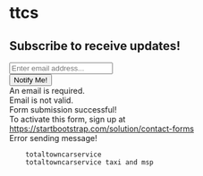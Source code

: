 # ttcs
 <section class="signup-section" id="signup">
            <div class="container px-4 px-lg-5">
                <div class="row gx-4 gx-lg-5">
                    <div class="col-md-10 col-lg-8 mx-auto text-center">
                        <i class="far fa-paper-plane fa-2x mb-2 text-white"></i>
                        <h2 class="text-white mb-5">Subscribe to receive updates!</h2>
                        <!-- * * * * * * * * * * * * * * *-->
                        <!-- * * SB Forms Contact Form * *-->
                        <!-- * * * * * * * * * * * * * * *-->
                        <!-- This form is pre-integrated with SB Forms.-->
                        <!-- To make this form functional, sign up at-->
                        <!-- https://startbootstrap.com/solution/contact-forms-->
                        <!-- to get an API token!-->
                        <form class="form-signup" id="contactForm" data-sb-form-api-token="API_TOKEN">
                            <!-- Email address input-->
                            <div class="row input-group-newsletter">
                                <div class="col"><input class="form-control" id="emailAddress" type="email" placeholder="Enter email address..." aria-label="Enter email address..." data-sb-validations="required,email" /></div>
                                <div class="col-auto"><button class="btn btn-primary disabled" id="submitButton" type="submit">Notify Me!</button></div>
                            </div>
                            <div class="invalid-feedback mt-2" data-sb-feedback="emailAddress:required">An email is required.</div>
                            <div class="invalid-feedback mt-2" data-sb-feedback="emailAddress:email">Email is not valid.</div>
                            <!-- Submit success message-->
                            <!---->
                            <!-- This is what your users will see when the form-->
                            <!-- has successfully submitted-->
                            <div class="d-none" id="submitSuccessMessage">
                                <div class="text-center mb-3 mt-2 text-white">
                                    <div class="fw-bolder">Form submission successful!</div>
                                    To activate this form, sign up at
                                    <br />
                                    <a href="https://startbootstrap.com/solution/contact-forms">https://startbootstrap.com/solution/contact-forms</a>
                                </div>
                            </div>
                            <!-- Submit error message-->
                            <!---->
                            <!-- This is what your users will see when there is-->
                            <!-- an error submitting the form-->
                            <div class="d-none" id="submitErrorMessage"><div class="text-center text-danger mb-3 mt-2">Error sending message!</div></div>
                        </form>
                    </div>
                </div>
            </div>
        </section>



        totaltowncarservice
        totaltowncarservice taxi and msp